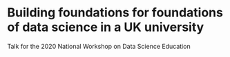# Building foundations for foundations of data science in a UK university

Talk for the 2020 National Workshop on Data Science Education
